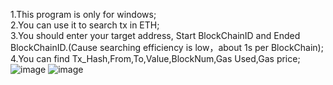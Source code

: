 1.This program is only for windows;  
2.You can use it to search tx in ETH;  
3.You should enter your target address, Start BlockChainID and Ended BlockChainID.(Cause searching efficiency is low，about 1s per BlockChain);  
4.You can find Tx_Hash,From,To,Value,BlockNum,Gas Used,Gas price;
![image](https://github.com/BTC-Miles/ETH-FindTF/blob/main/image/Searching.jpg)
![image](https://github.com/BTC-Miles/ETH-FindTF/blob/main/image/finded.pic.jpg)

